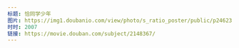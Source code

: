 ```yaml
---
标题: 恰同学少年
图片: https://img1.doubanio.com/view/photo/s_ratio_poster/public/p2462311928.jpg
时时: 2007
链接: https://movie.douban.com/subject/2148367/
---
```

